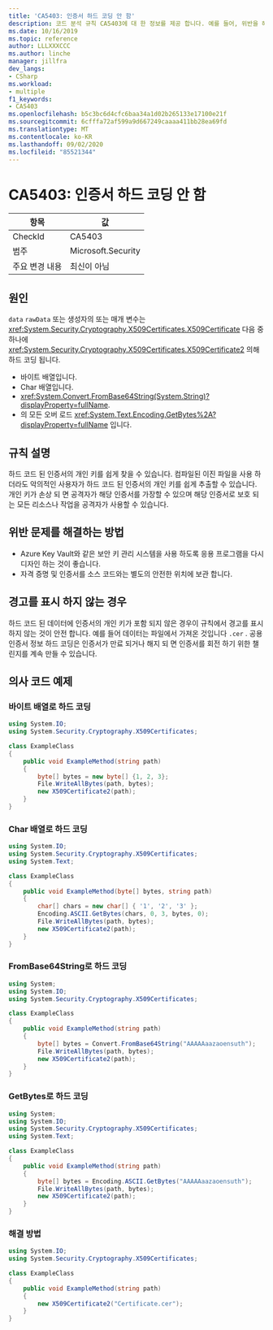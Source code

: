 ```yaml
---
title: 'CA5403: 인증서 하드 코딩 안 함'
description: 코드 분석 규칙 CA5403에 대 한 정보를 제공 합니다. 예를 들어, 위반을 해결 하는 방법, 위반 하는 경우를 포함 합니다.
ms.date: 10/16/2019
ms.topic: reference
author: LLLXXXCCC
ms.author: linche
manager: jillfra
dev_langs:
- CSharp
ms.workload:
- multiple
f1_keywords:
- CA5403
ms.openlocfilehash: b5c3bc6d4cfc6baa34a1d02b265133e17100e21f
ms.sourcegitcommit: 6cfffa72af599a9d667249caaaa411bb28ea69fd
ms.translationtype: MT
ms.contentlocale: ko-KR
ms.lasthandoff: 09/02/2020
ms.locfileid: "85521344"
---
```

# <a name="ca5403-do-not-hard-code-certificate"></a>CA5403: 인증서 하드 코딩 안 함

|항목|값|
|-|-|
|CheckId|CA5403|
|범주|Microsoft.Security|
|주요 변경 내용|최신이 아님|

## <a name="cause"></a>원인

`data` `rawData` 또는 생성자의 또는 매개 변수는 <xref:System.Security.Cryptography.X509Certificates.X509Certificate> 다음 중 하나에 <xref:System.Security.Cryptography.X509Certificates.X509Certificate2> 의해 하드 코딩 됩니다.

- 바이트 배열입니다.
- Char 배열입니다.
- <xref:System.Convert.FromBase64String(System.String)?displayProperty=fullName>.
- 의 모든 오버 로드 <xref:System.Text.Encoding.GetBytes%2A?displayProperty=fullName> 입니다.

## <a name="rule-description"></a>규칙 설명

하드 코드 된 인증서의 개인 키를 쉽게 찾을 수 있습니다. 컴파일된 이진 파일을 사용 하더라도 악의적인 사용자가 하드 코드 된 인증서의 개인 키를 쉽게 추출할 수 있습니다. 개인 키가 손상 되 면 공격자가 해당 인증서를 가장할 수 있으며 해당 인증서로 보호 되는 모든 리소스나 작업을 공격자가 사용할 수 있습니다.

## <a name="how-to-fix-violations"></a>위반 문제를 해결하는 방법

- Azure Key Vault와 같은 보안 키 관리 시스템을 사용 하도록 응용 프로그램을 다시 디자인 하는 것이 좋습니다.
- 자격 증명 및 인증서를 소스 코드와는 별도의 안전한 위치에 보관 합니다.

## <a name="when-to-suppress-warnings"></a>경고를 표시 하지 않는 경우

하드 코드 된 데이터에 인증서의 개인 키가 포함 되지 않은 경우이 규칙에서 경고를 표시 하지 않는 것이 안전 합니다. 예를 들어 데이터는 파일에서 가져온 것입니다 `.cer` . 공용 인증서 정보 하드 코딩은 인증서가 만료 되거나 해지 되 면 인증서를 회전 하기 위한 챌린지를 계속 만들 수 있습니다.

## <a name="pseudo-code-examples"></a>의사 코드 예제

### <a name="hard-coded-by-byte-array"></a>바이트 배열로 하드 코딩

```csharp
using System.IO;
using System.Security.Cryptography.X509Certificates;

class ExampleClass
{
    public void ExampleMethod(string path)
    {
        byte[] bytes = new byte[] {1, 2, 3};
        File.WriteAllBytes(path, bytes);
        new X509Certificate2(path);
    }
}
```

### <a name="hard-coded-by-char-array"></a>Char 배열로 하드 코딩

```csharp
using System.IO;
using System.Security.Cryptography.X509Certificates;
using System.Text;

class ExampleClass
{
    public void ExampleMethod(byte[] bytes, string path)
    {
        char[] chars = new char[] { '1', '2', '3' };
        Encoding.ASCII.GetBytes(chars, 0, 3, bytes, 0);
        File.WriteAllBytes(path, bytes);
        new X509Certificate2(path);
    }
}
```

### <a name="hard-coded-by-frombase64string"></a>FromBase64String로 하드 코딩

```csharp
using System;
using System.IO;
using System.Security.Cryptography.X509Certificates;

class ExampleClass
{
    public void ExampleMethod(string path)
    {
        byte[] bytes = Convert.FromBase64String("AAAAAaazaoensuth");
        File.WriteAllBytes(path, bytes);
        new X509Certificate2(path);
    }
}
```

### <a name="hard-coded-by-getbytes"></a>GetBytes로 하드 코딩

```csharp
using System;
using System.IO;
using System.Security.Cryptography.X509Certificates;
using System.Text;

class ExampleClass
{
    public void ExampleMethod(string path)
    {
        byte[] bytes = Encoding.ASCII.GetBytes("AAAAAaazaoensuth");
        File.WriteAllBytes(path, bytes);
        new X509Certificate2(path);
    }
}
```

### <a name="solution"></a>해결 방법

```csharp
using System.IO;
using System.Security.Cryptography.X509Certificates;

class ExampleClass
{
    public void ExampleMethod(string path)
    {
        new X509Certificate2("Certificate.cer");
    }
}
```
